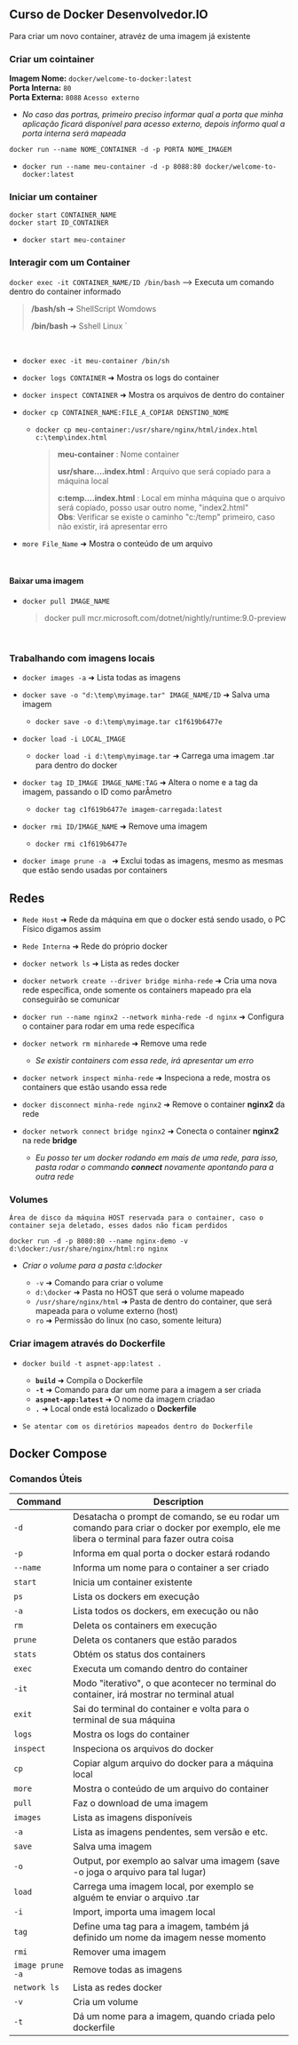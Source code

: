
## Curso de Docker  Desenvolvedor.IO

Para criar um novo container, atravéz de uma imagem já existente

### Criar um cointainer

**Imagem Nome:** `docker/welcome-to-docker:latest` <br/>
**Porta Interna:** `80`<br/>
**Porta Externa:** `8088`  `Acesso externo` <br/>
* *No caso das portras, primeiro preciso informar qual a porta que minha aplicação ficará disponível para acesso externo, depois informo qual a porta interna será mapeada* <br/>

`docker run --name NOME_CONTAINER -d -p PORTA NOME_IMAGEM` <br/>
*   `docker run --name meu-container -d -p 8088:80 docker/welcome-to-docker:latest`


### Iniciar um container

`docker start CONTAINER_NAME`<br/>
`docker start ID_CONTAINER`
*   `docker start meu-container`


### Interagir com um Container

`docker exec -it CONTAINER_NAME/ID /bin/bash` --> Executa um comando dentro do container informado
 > **/bash/sh**  ➜ ShellScript Womdows
 >
 > **/bin/bash** ➜ Sshell Linux
`
<br/>

* `docker exec -it meu-container /bin/sh`
* `docker logs CONTAINER`  ➜ Mostra os logs do container
* `docker inspect CONTAINER` ➜ Mostra os arquivos de dentro do container

* `docker cp CONTAINER_NAME:FILE_A_COPIAR DENSTINO_NOME`
    *  `docker cp meu-container:/usr/share/nginx/html/index.html c:\temp\index.html`
        > **meu-container** : Nome container
        >
        > **usr/share....index.html** : Arquivo que será copiado para a máquina local
        >
        > **c:temp....index.html** : Local em minha máquina que o arquivo será copiado, posso usar outro nome, "index2.html"  
        > **Obs**: Verificar se existe o caminho "c:/temp" primeiro, caso não existir, irá apresentar erro
* `more File_Name` ➜ Mostra o conteúdo de um arquivo

<br/>

#### Baixar uma imagem
* `docker pull IMAGE_NAME`
    >  docker pull mcr.microsoft.com/dotnet/nightly/runtime:9.0-preview

<br/>

### Trabalhando com imagens locais
* `docker images -a` ➜ Lista todas as imagens
* `docker save -o "d:\temp\myimage.tar" IMAGE_NAME/ID` ➜ Salva uma imagem <br/>
    * `docker save -o d:\temp\myimage.tar c1f619b6477e` 

* `docker load -i LOCAL_IMAGE `
    * `docker load -i d:\temp\myimage.tar`  ➜ Carrega uma imagem .tar para dentro do docker     

* `docker tag ID_IMAGE IMAGE_NAME:TAG` ➜ Altera o nome e a tag da imagem, passando o ID como parÂmetro
    *  `docker tag c1f619b6477e imagem-carregada:latest`

* `docker rmi ID/IMAGE_NAME` ➜ Remove uma imagem
    * `docker rmi c1f619b6477e`
* `docker image prune -a ` ➜ Exclui todas as imagens, mesmo as mesmas que estão sendo usadas por containers
    


## Redes

* `Rede Host` ➜ Rede da máquina em que o docker está sendo usado, o PC Físico digamos assim

* `Rede Interna` ➜ Rede do próprio docker

* `docker network ls` ➜ Lista as redes docker

* `docker network create --driver bridge minha-rede` ➜ Cria uma nova rede específica, onde somente os containers mapeado pra ela conseguirão se comunicar

* `docker run --name nginx2 --network minha-rede -d nginx` ➜ Configura o container para rodar em uma rede específica

* `docker network rm minharede` ➜ Remove uma rede 
    *   *Se existir containers com essa rede, irá apresentar um erro*

* `docker network inspect minha-rede` ➜ Inspeciona a rede, mostra os containers que estão usando essa rede

* `docker disconnect minha-rede nginx2` ➜ Remove o container **nginx2** da rede

* `docker network connect bridge nginx2` ➜ Conecta o container **nginx2** na rede **bridge**
    * *Eu posso ter um docker rodando em mais de uma rede, para isso, pasta rodar o commando **connect** novamente apontando para a outra rede*


### Volumes
 `Área de disco da máquina HOST reservada para o container, caso o  container seja deletado, esses dados não ficam perdidos`

`docker run -d -p 8080:80 --name nginx-demo -v d:\docker:/usr/share/nginx/html:ro nginx` <br/>
* *Criar o volume para a pasta c:\docker*

    * `-v` ➜ Comando para criar o volume<br/>
    * `d:\docker` ➜ Pasta no HOST que será o volume mapeado<br/>
    * `/usr/share/nginx/html` ➜ Pasta de dentro do container, que será mapeada para o volume externo (host)
    * `ro` ➜ Permissão do linux (no caso, somente leitura)

    

### Criar imagem através do Dockerfile  
* `docker build -t aspnet-app:latest .`
    * **`build`** ➜ Compila o Dockerfile
    * **`-t`** ➜ Comando para dar um nome para a imagem a ser criada
    * **`aspnet-app:latest`** ➜ O nome da imagem criadao
    * **`.`** ➜ Local onde está localizado o **Dockerfile**

* `Se atentar com os diretórios mapeados dentro do Dockerfile`


## Docker Compose



### Comandos Úteis

| Command           | Description                                           |
| --------               | ---                                                   |
| `-d`              | Desatacha o prompt de comando, se eu rodar um comando para criar o docker por exemplo, ele me libera o terminal para fazer outra coisa |
| `-p`        | Informa em qual porta o docker estará rodando |
| `--name`    | Informa um nome para o container a ser criado |
| `start`     | Inicia um container existente|
| `ps`        | Lista os dockers em execução |
| `-a`        | Lista todos os dockers, em execução ou não |
| `rm`        | Deleta os containers em execução |
| `prune`     | Deleta os contaners que estão parados |
| `stats`     | Obtém os status dos containers |
| `exec`      | Executa um comando dentro do container |
| `-it `      | Modo "iterativo", o que acontecer no terminal do container, irá mostrar no terminal atual |
| `exit`      | Sai do terminal do container e volta para o terminal de sua máquina|
| `logs`      | Mostra os logs do container |
| `inspect`   | Inspeciona os arquivos do docker |
| `cp`        | Copiar algum arquivo do docker para a máquina local|
| `more`      | Mostra o conteúdo de um arquivo do container|
| `pull `     | Faz o download de uma imagem |
| `images`    | Lista as imagens disponíveis |
| `-a`        | Lista as imagens pendentes, sem versão e etc. |
| `save`      | Salva uma imagem |
| `-o`        | Output, por exemplo ao salvar uma imagem (save -o joga o arquivo para tal lugar) |
| `load`      | Carrega uma imagem local, por exemplo se alguém te enviar o arquivo .tar|
| `-i`        | Import, importa uma imagem local |
| `tag`       | Define uma tag para a imagem, também já definido um nome da imagem nesse momento |
| `rmi`       | Remover uma imagem |
| `image prune -a` | Remove todas as imagens |
| `network ls`| Lista as redes docker |
| `-v`        | Cria um volume  |
| `-t`        | Dá um nome para a imagem, quando criada pelo dockerfile

